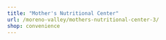 ```yaml
---
title: "Mother's Nutritional Center"
url: /moreno-valley/mothers-nutritional-center-3/
shop: convenience
---
```

